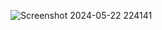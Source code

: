![Screenshot 2024-05-22 224141](https://github.com/galindoptbr/olavo-nobre/assets/112688705/328b8e1c-3d52-4e8c-8551-62dd04652dd2)
